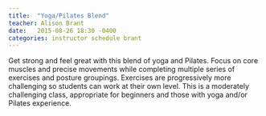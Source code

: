 ```yaml
---
title:  "Yoga/Pilates Blend"
teacher: Alison Brant
date:   2015-08-26 18:30 -0400
categories: instructor schedule brant
---
```

Get strong and feel great with this blend of yoga and Pilates. Focus on core muscles and precise movements while completing multiple series of exercises and posture groupings. Exercises are progressively more challenging so students can work at their own level. This is a moderately challenging class, appropriate for beginners and those with yoga and/or Pilates experience.
